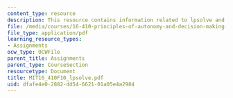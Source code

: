 ```yaml
---
content_type: resource
description: This resource contains information related to lpsolve and java.
file: /media/courses/16-410-principles-of-autonomy-and-decision-making-fall-2010/dfafe4e02882dd54662101a05e4a2984_MIT16_410F10_lpsolve.pdf
file_type: application/pdf
learning_resource_types:
- Assignments
ocw_type: OCWFile
parent_title: Assignments
parent_type: CourseSection
resourcetype: Document
title: MIT16_410F10_lpsolve.pdf
uid: dfafe4e0-2882-dd54-6621-01a05e4a2984
---
```

